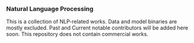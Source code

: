 ### Natural Language Processing
This is a collection of NLP-related works. Data and model binaries are mostly excluded.
Past and Current notable contributors will be added here soon.
This repository does not contain commercial works.